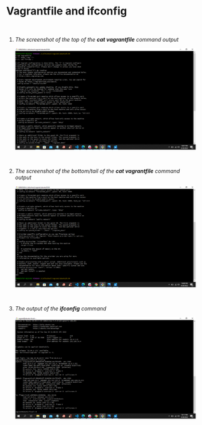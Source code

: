 # Vagrantfile and ifconfig

<br>
<ol>
<li>

_The screenshot of the top of the **cat vagrantfile** command output_

![My Vagrantfile Screenshot-1](./images/Vagrantfile-screenshot1.png "My Vagrantfile Screenshot-1")
</li>
<br>

<li>

_The screenshot of the bottom/tail of the **cat vagrantfile** command output_

![My Vagrantfile Screenshot-2](./images/Vagrantfile-screenshot2.png "My Vagrantfile Screenshot-2")

</li>
<br>
<li>

_The output of the **ifconfig** command_

![My ifconfig output Screenshot](./images/ifconfig-output-screenshot.png "My ifconfig output Screenshot")

</li>
</ol>